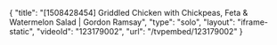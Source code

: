 {
    "title": "[1508428454] Griddled Chicken with Chickpeas, Feta & Watermelon Salad | Gordon Ramsay",
    "type": "solo",
    "layout": "iframe-static",
    "videoId": "123179002",
    "url": "\/tvpembed\/123179002"
}